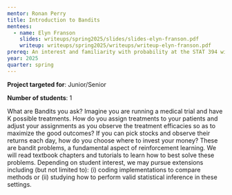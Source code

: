 ```yaml
---
mentor: Ronan Perry 
title: Introduction to Bandits
mentees:
  - name: Elyn Franson
    slides: writeups/spring2025/slides/slides-elyn-franson.pdf
    writeup: writeups/spring2025/writeups/writeup-elyn-franson.pdf
prereq: An interest and familiarity with probability at the STAT 394 will be necessary to understand bandit algorithms. Familiarity with statistical inference (i.e. confidence intervals and p-values) is highly recommended.
year: 2025
quarter: spring
---
```


**Project targeted for**: Junior/Senior

**Number of students**: 1

What are Bandits you ask? Imagine you are running a medical trial and have K possible treatments. How do you assign treatments to your patients and adjust your assignments as you observe the treatment efficacies so as to maximize the good outcomes? If you can pick stocks and observe their returns each day, how do you choose where to invest your money? These are bandit problems, a fundamental aspect of reinforcement learning. We will read textbook chapters and tutorials to learn how to best solve these problems. Depending on student interest, we may pursue extensions including (but not limited to): (i) coding implementations to compare methods or (ii) studying how to perform valid statistical inference in these settings.